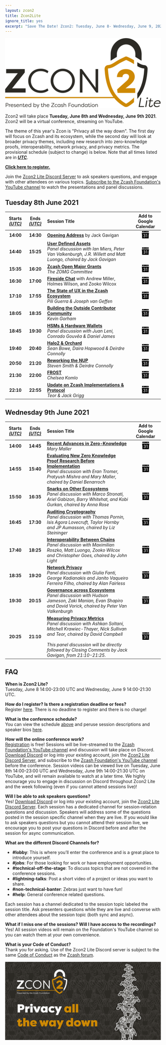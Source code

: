 ```yaml
---
layout: zcon2
title: Zcon2Lite
ignore_title: yes
excerpt: "Save The Date! Zcon2: Tuesday, June 8- Wednesday, June 9, 2021"
---
```


<center><img src="/images/Zcon2_Logo_White.png"></center>

Zcon2 will take place **Tuesday, June 8th and Wednesday, June 9th 2021**. Zcon2 will be a virtual conference, streaming on YouTube. 

The theme of this year's Zcon is "Privacy all the way down". The first day will focus on Zcash and its ecosystem, while the second day will look at broader privacy themes, including new research into zero-knowledge proofs, interoperability, network privacy, and privacy metrics. The provisional schedule (subject to change) is below. Note that all times listed are in [***UTC***](https://www.timeanddate.com/worldclock/timezone/utc). 

[**Click here to register.**](https://forms.gle/uXfxFStSVYYGpUQ48)

Join the [Zcon2 Lite Discord Server](https://discord.gg/WbXQTTSGXX) to ask speakers questions, and engage with other attendees on various topics. [Subscribe to the Zcash Foundation's YouTube channel](https://www.youtube.com/channel/UCi01v05DNTUEC_eB0c9rpgQ?) to watch the presentations and panel discussions. 

## Tuesday 8th June 2021

| Starts [*(UTC)*](https://www.timeanddate.com/worldclock/timezone/utc) | Ends [*(UTC)*](https://www.timeanddate.com/worldclock/timezone/utc) | Session Title | Add to Google Calendar |
| :---: | :---: | :-- | :---: |
| **14:00** | **14:30** | **[Opening Address](schedule#opening-address)** by Jack Gavigan | [<img src="/images/gcal_icon.png">](https://calendar.google.com/event?action=TEMPLATE&tmeid=MHFmM3JqN2locDZjazB1bDNpajZ0Z3JoZXQgY18yODc5dHIyNHVjZDV2cGxuaXY2aHF1Zzlpc0Bn&tmsrc=c_2879tr24ucd5vplniv6hqug9is%40group.calendar.google.com) |
| **14:40** | **15:25** | **[User Defined Assets](schedule#uda-panel)**<br>*Panel discussion with Ian Miers, Peter Van Valkenburgh, J.R. Willett and Matt Luongo, chaired by Jack Gavigan* | [<img src="/images/gcal_icon.png">](https://calendar.google.com/event?action=TEMPLATE&tmeid=MHAxdGUycDFraThmcmNkamF0cHZhdThpb3QgY18yODc5dHIyNHVjZDV2cGxuaXY2aHF1Zzlpc0Bn&tmsrc=c_2879tr24ucd5vplniv6hqug9is%40group.calendar.google.com) |
| **15:35** | **16:20** | **[Zcash Open Major Grants](schedule#zomg)**<br>*The ZOMG Committee* | [<img src="/images/gcal_icon.png">](https://calendar.google.com/event?action=TEMPLATE&tmeid=N3M3ZzFzaGdpNjFkdjBibTM3YXBsY2FiMm8gY18yODc5dHIyNHVjZDV2cGxuaXY2aHF1Zzlpc0Bn&tmsrc=c_2879tr24ucd5vplniv6hqug9is%40group.calendar.google.com) |
| **16:30** | **17:00** | **[Fireside Chat](schedule#fireside-chat)** with Andrew Miller, Holmes Wilson, and Zooko Wilcox | [<img src="/images/gcal_icon.png">](https://calendar.google.com/event?action=TEMPLATE&tmeid=M28zbGRnc3VtZThwb2xqc3F1Z2k5M2Jmc2ogY18yODc5dHIyNHVjZDV2cGxuaXY2aHF1Zzlpc0Bn&tmsrc=c_2879tr24ucd5vplniv6hqug9is%40group.calendar.google.com) |
| **17:10** | **17:55** | **[The State of UX in the Zcash Ecosystem](schedule#ux)**<br>*Pili Guerra & Joseph van Geffen* | [<img src="/images/gcal_icon.png">](https://calendar.google.com/event?action=TEMPLATE&tmeid=MmdsbG9kcjNvdmI1dms3Y2w1a2ptdWtiajEgY18yODc5dHIyNHVjZDV2cGxuaXY2aHF1Zzlpc0Bn&tmsrc=c_2879tr24ucd5vplniv6hqug9is%40group.calendar.google.com) |
| **18:05** | **18:35** | **[Building the Outside Contributor Community](schedule#outside-contributors)**<br>*Kevin Gorham*  | [<img src="/images/gcal_icon.png">](https://calendar.google.com/event?action=TEMPLATE&tmeid=MjQwaGswYmkzZmd2ZGVlcGZxZDRsMXUzMTYgY18yODc5dHIyNHVjZDV2cGxuaXY2aHF1Zzlpc0Bn&tmsrc=c_2879tr24ucd5vplniv6hqug9is%40group.calendar.google.com) |
| **18:45** | **19:30** | **[HSMs & Hardware Wallets](schedule#hsms)**<br>*Panel discussion with Juan Leni, Conrado Gouvêa & Daniel James* | [<img src="/images/gcal_icon.png">](https://calendar.google.com/event?action=TEMPLATE&tmeid=MGw4c24yMWVyY2M4ZGFmcWNrMzFidW9jZ3QgY18yODc5dHIyNHVjZDV2cGxuaXY2aHF1Zzlpc0Bn&tmsrc=c_2879tr24ucd5vplniv6hqug9is%40group.calendar.google.com) |
| **19:40** | **20:40** | **[Halo2 & Orchard](schedule#halo2)**<br>*Sean Bowe, Daira Hopwood & Deirdre Connolly* | [<img src="/images/gcal_icon.png">](https://calendar.google.com/event?action=TEMPLATE&tmeid=NzJxcnNpcjd0NjJiOWgxamNudGM3bmtvOGQgY18yODc5dHIyNHVjZDV2cGxuaXY2aHF1Zzlpc0Bn&tmsrc=c_2879tr24ucd5vplniv6hqug9is%40group.calendar.google.com) |
| **20:50** | **21:20** | **[Reworking the NUP](schedule#nup)**<br>*Steven Smith & Deirdre Connolly* | [<img src="/images/gcal_icon.png">](https://calendar.google.com/event?action=TEMPLATE&tmeid=MmNvbHY2bm1nOXBlbDNhdDBqdDZjYTIwbTIgY18yODc5dHIyNHVjZDV2cGxuaXY2aHF1Zzlpc0Bn&tmsrc=c_2879tr24ucd5vplniv6hqug9is%40group.calendar.google.com) |
| **21:30** | **22:00** | **[FROST](schedule#frost)**<br>*Chelsea Komlo* | [<img src="/images/gcal_icon.png">](https://calendar.google.com/event?action=TEMPLATE&tmeid=MWRscGI4dmZlZ3E2c2JxcWo5NmRhNnFwcGMgY18yODc5dHIyNHVjZDV2cGxuaXY2aHF1Zzlpc0Bn&tmsrc=c_2879tr24ucd5vplniv6hqug9is%40group.calendar.google.com) |
| **22:10** | **22:55** | **[Update on Zcash Implementations & Protocol](schedule#implementations)**<br>*Teor & Jack Grigg* | [<img src="/images/gcal_icon.png">](https://calendar.google.com/event?action=TEMPLATE&tmeid=MHYzYTM4NnZwbmFlcGRwdmRrOW83c2I4MmUgY18yODc5dHIyNHVjZDV2cGxuaXY2aHF1Zzlpc0Bn&tmsrc=c_2879tr24ucd5vplniv6hqug9is%40group.calendar.google.com) |

## Wednesday 9th June 2021

| Starts [*(UTC)*](https://www.timeanddate.com/worldclock/timezone/utc) | Ends [*(UTC)*](https://www.timeanddate.com/worldclock/timezone/utc) | Session Title | Add to Google Calendar |
| :---: | :---: | :-- | :---: |
| **14:00** | **14:45** | **[Recent Advances in Zero-Knowledge](schedule#zkresearch)**<br>*Mary Maller* | [<img src="/images/gcal_icon.png">](https://calendar.google.com/event?action=TEMPLATE&tmeid=NmVuOGM5YmNlbXR1dDBuOHY1N2VlaWlicnEgY18yODc5dHIyNHVjZDV2cGxuaXY2aHF1Zzlpc0Bn&tmsrc=c_2879tr24ucd5vplniv6hqug9is%40group.calendar.google.com) |
| **14:55** | **15:40** | **[Evaluating New Zero Knowledge Proof Research Before Implementation](schedule#evaluating)**<br>*Panel discussion with Eran Tromer, Pratyush Mishra and Mary Maller, chaired by Daniel Benarroch* | [<img src="/images/gcal_icon.png">](https://calendar.google.com/event?action=TEMPLATE&tmeid=NzBzMXI0NG1haHYxNTR2M2FlbTB2dDB1NmMgY18yODc5dHIyNHVjZDV2cGxuaXY2aHF1Zzlpc0Bn&tmsrc=c_2879tr24ucd5vplniv6hqug9is%40group.calendar.google.com) |
| **15:50** | **16:35** | **[Snarks on Other Ecosystems](schedule#other-snarks)**<br>*Panel discussion with Marco Stronati, Ariel Gabizon, Barry Whitehat, and Kobi Gurkan, chaired by Anna Rose* | [<img src="/images/gcal_icon.png">](https://calendar.google.com/event?action=TEMPLATE&tmeid=Mjg0dHVuNTY5azR0YW1mbGMwNjVyNzhyOHYgY18yODc5dHIyNHVjZDV2cGxuaXY2aHF1Zzlpc0Bn&tmsrc=c_2879tr24ucd5vplniv6hqug9is%40group.calendar.google.com) |
| **16:45** | **17:30** | **[Auditing Cryptography](schedule#auditing)**<br>*Panel discussion with Thomas Pornin, Isis Agora Lovecruft, Taylor Hornby and JP Aumasson, chaired by Liz Steininger* | [<img src="/images/gcal_icon.png">](https://calendar.google.com/event?action=TEMPLATE&tmeid=NjhlZWgwN2t2ZDM2bmgycTBucnNnbjVrZWkgY18yODc5dHIyNHVjZDV2cGxuaXY2aHF1Zzlpc0Bn&tmsrc=c_2879tr24ucd5vplniv6hqug9is%40group.calendar.google.com) |
| **17:40** | **18:25** | **[Interoperability Between Chains](schedule#interoperability)**<br>*Panel discussion with Maximilian Roszko, Matt Luongo, Zooko Wilcox and Christopher Goes, chaired by John Light* | [<img src="/images/gcal_icon.png">](https://calendar.google.com/event?action=TEMPLATE&tmeid=M2thcnNvcWk3MWQybmNpb2podjZjNmVuMzcgY18yODc5dHIyNHVjZDV2cGxuaXY2aHF1Zzlpc0Bn&tmsrc=c_2879tr24ucd5vplniv6hqug9is%40group.calendar.google.com) |
| **18:35** | **19:20** | **[Network Privacy](schedule#network-privacy)**<br>*Panel discussion with Giulia Fanti, George Kadianakis and Janito Vaqueiro Ferreira Filho, chaired by Alan Fairless* | [<img src="/images/gcal_icon.png">](https://calendar.google.com/event?action=TEMPLATE&tmeid=NmV0bWpoa2c2bzVlZDFtc3ZhN2xldGY2Z2MgY18yODc5dHIyNHVjZDV2cGxuaXY2aHF1Zzlpc0Bn&tmsrc=c_2879tr24ucd5vplniv6hqug9is%40group.calendar.google.com) |
| **19:30** | **20:15** | **[Governance across Ecosystems](schedule#governance)**<br>*Panel discussion with Hudson Jameson, Zaki Manian, Evan Shapiro and David Vorick, chaired by Peter Van Valkenburgh* | [<img src="/images/gcal_icon.png">](https://calendar.google.com/event?action=TEMPLATE&tmeid=MGoxZGFoYjdwb21xbWRwOTVpc3FzbW5lcWwgY18yODc5dHIyNHVjZDV2cGxuaXY2aHF1Zzlpc0Bn&tmsrc=c_2879tr24ucd5vplniv6hqug9is%40group.calendar.google.com) |
| **20:25** | **21:10** | **[Measuring Privacy Metrics](schedule#privacy-metrics)**<br>*Panel discussion with Ashkan Soltani, Mitchell Krawiec-Thayer, Nick Sullivan and Teor, chaired by David Campbell* <br><br> *This panel discussion will be directly followed by Closing Comments by Jack Gavigan, from 21:10-21:25.*  | [<img src="/images/gcal_icon.png">](https://calendar.google.com/event?action=TEMPLATE&tmeid=MHU3amRxNmJma3BndTkzcWVlZ3I5MDg2YzAgY18yODc5dHIyNHVjZDV2cGxuaXY2aHF1Zzlpc0Bn&tmsrc=c_2879tr24ucd5vplniv6hqug9is%40group.calendar.google.com) |

## FAQ

**When is Zcon2 Lite?**<BR>
Tuesday, June 8 14:00-23:00 UTC and Wednesday, June 9 14:00-21:30 UTC. 

**How do I register? Is there a registration deadline or fees?**<BR>
Register [here](https://forms.gle/uXfxFStSVYYGpUQ48). There is no deadline to register and there is no charge!

**What is the conference schedule?**<BR>
You can view the schedule [above](/zcon/2/#tuesday-8th-june-2021) and peruse session descriptions and speaker bios [here](/zcon/2/schedule/). 

**How will the online conference work?**<BR>
[Registration](https://forms.gle/uXfxFStSVYYGpUQ48) is free! Sessions will be live-streamed to the [Zcash Foundation's YouTube channel](https://www.youtube.com/channel/UCi01v05DNTUEC_eB0c9rpgQ?) and discussion will take place on Discord. [Download Discord](https://discord.com/download) or log into your existing account, join the [Zcon2 Lite Discord Server](https://discord.gg/sMNcpwU39q), and subscribe to the [Zcash Foundation's YouTube channel](https://www.youtube.com/channel/UCi01v05DNTUEC_eB0c9rpgQ?) before the conference. Session videos can be viewed live on Tuesday, June 8th 14:00-23:00 UTC and Wednesday, June 9th 14:00-21:30 UTC on YouTube, and will remain available to watch at a later time. We highly encourage you to engage in discussion on Discord throughout Zcon2 Lite and the week following (even if you cannot attend sessions live)!

**Will I be able to ask speakers questions?**<BR>
Yes! [Download Discord](https://discord.com/download) or log into your existing account, join the [Zcon2 Lite Discord Server](https://discord.gg/sMNcpwU39q). Each session has a dedicated channel for session-relation questions and discussion. Speakers will address some of the questions posted in the session specific channel when they are live. If you would like to ask speakers questions but you cannot attend their session live, we encourage you to post your questions in Discord before and after the session for async communication.

**What are the different Discord Channels for?**
- **&#35;lobby**: This is where you’ll enter the conference and is a great place to introduce yourself.
- **&#35;jobs**: For those looking for work or have employment opportunities.
- **&#35;technical-off-the-stage**: To discuss topics that are not covered in the conference sessions.
- **&#35;lightning-talks**: Post a short video of a project or ideas you want to share.
- **&#35;non-technical-banter**: Zebras just want to have fun!
- **&#35;help**: General conference related questions.

Each session has a channel dedicated to the session topic labeled the session title. Ask presenters questions while they are live and converse with other attendees about the session topic (both sync and async). 

**What if I miss one of the sessions? Will I have access to the recordings?**<BR>
Yes! All session videos will remain on the Foundation's YouTube channel so you can watch them at your own convenience.

**What is your Code of Conduct?**<BR>
Thank you for asking. Use of the Zcon2 Lite Discord server is subject to the same [Code of Conduct](https://forum.zcashcommunity.com/faq) as the [Zcash forum](https://forum.zcashcommunity.com/). 

<center><img src="/images/Zcon2_Tagline.png"></center>
